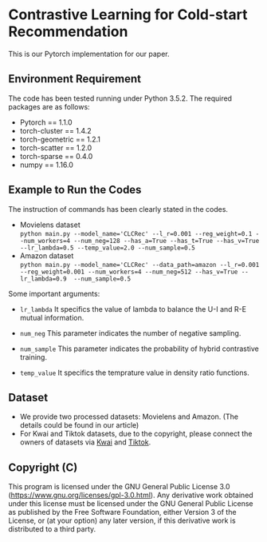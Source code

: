 # Contrastive Learning for Cold-start Recommendation
This is our Pytorch implementation for our paper.

## Environment Requirement
The code has been tested running under Python 3.5.2. The required packages are as follows:
- Pytorch == 1.1.0
- torch-cluster == 1.4.2
- torch-geometric == 1.2.1
- torch-scatter == 1.2.0
- torch-sparse == 0.4.0
- numpy == 1.16.0

## Example to Run the Codes
The instruction of commands has been clearly stated in the codes.
- Movielens dataset  
`python main.py --model_name='CLCRec' --l_r=0.001 --reg_weight=0.1 --num_workers=4 --num_neg=128 --has_a=True --has_t=True --has_v=True --lr_lambda=0.5 --temp_value=2.0 --num_sample=0.5` 
- Amazon dataset  
`python main.py --model_name='CLCRec' --data_path=amazon --l_r=0.001 --reg_weight=0.001 --num_workers=4 --num_neg=512 --has_v=True --lr_lambda=0.9  --num_sample=0.5`  

Some important arguments:  

- `lr_lambda` It specifics the value of lambda to balance the U-I and R-E mutual information. 

- `num_neg` This parameter indicates the number of negative sampling. 

- `num_sample` This parameter indicates the probability of hybrid contrastive training. 

- `temp_value` It specifics the temprature value in density ratio functions.

## Dataset
- We provide two processed datasets: Movielens and Amazon. (The details could be found in our article)  
- For Kwai and Tiktok datasets, due to the copyright, please connect the owners of datasets via [Kwai](https://www.kuaishou.com/activity/uimc) and [Tiktok](http://ai-lab-challenge.bytedance.com/tce/vc/).

## Copyright (C) <year> 

This program is licensed under the GNU General Public License 3.0 (https://www.gnu.org/licenses/gpl-3.0.html). Any derivative work obtained under this license must be licensed under the GNU General Public License as published by the Free Software Foundation, either Version 3 of the License, or (at your option) any later version, if this derivative work is distributed to a third party.
